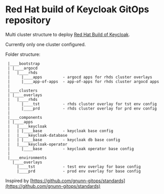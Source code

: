 # Red Hat build of Keycloak GitOps repository

Multi cluster structure to deploy [Red Hat Build of Keycloak](https://access.redhat.com/products/red-hat-build-of-keycloak/). 

Currently only one cluster configured.

Folder structure:

```
 |____bootstrap
 | |____argocd
 |   |____rhds
 |     |____apps         - argocd apps for rhds cluster overlays
 |     |____app-of-apps  - app-of-apps for rhds cluster argocd apps
 |
 |____clusters
 | |____overlays
 |   |____rhds
 |     |____tst          - rhds cluster overlay for tst env config
 |     |____prd          - rhds cluster overlay for prd env config
 |
 |____components
 | |____apps
 |   |____keycloak
 |   | |____base         - keycloak base config
 |   |____keycloak-database
 |   | |____base         - keycloak db base config
 |   |____keycloak-operator
 |     |____base         - keycloak operator base config
 |
 |____environments
   |____overlays
     |____tst            - test env overlay for base config
     |____prd            - prod env overlay for base config

```


Inspired by [https://github.com/gnunn-gitops/standards](https://github.com/gnunn-gitops/standards)

